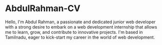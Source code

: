# AbdulRahman-CV
Hello, I'm Abdul Rahman, a passionate and dedicated junior web developer with a strong desire to embark on a web development internship that allows me to learn, grow, and contribute to innovative projects. I'm based in Tamilnadu, eager to kick-start my career in the world of web development.

